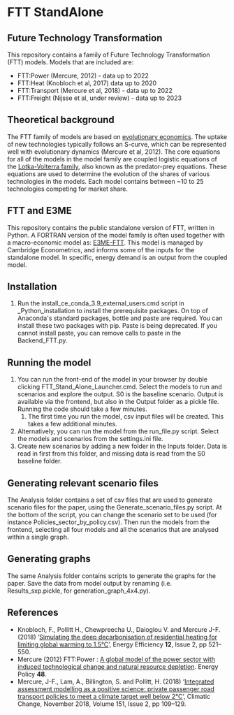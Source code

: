 # FTT StandAlone

## Future Technology Transformation
This repository contains a family of Future Technology Transformation (FTT) models. Models that are included are:

* FTT:Power (Mercure, 2012) - data up to 2022
* FTT:Heat (Knobloch et al, 2017) data up to 2020
* FTT:Transport (Mercure et al, 2018) - data up to 2022
* FTT:Freight (Nijsse et al, under review) - data up to 2023

## Theoretical background
The FTT family of models are based on [evolutionary economics](https://en.wikipedia.org/wiki/Evolutionary_economics). The uptake of new technologies typically follows an S-curve, which can be represented well with evolutionary dynamics (Mercure et al, 2012). The core equations for all of the models in the model family are coupled logistic equations of the [Lotka-Volterra family](https://en.wikipedia.org/wiki/Lotka%E2%80%93Volterra_equations), also known as the predator-prey equations. These equations are used to determine the evolution of the shares of various technologies in the models. Each model contains between ~10 to 25 technologies competing for market share. 

## FTT and E3ME
This repository contains the public standalone version of FTT, written in Python. A FORTRAN version of the model family is often used together with a macro-economic model as: [E3ME-FTT](https://www.e3me.com/). This model is managed by Cambridge Econometrics, and informs some of the inputs for the standalone model. In specific, energy demand is an output from the coupled model. 

## Installation
1. Run the install_ce_conda_3.9_external_users.cmd script in _Python_installation to install the prerequisite packages. On top of Anaconda's standard packages, bottle and paste are required. You can install these two packages with pip. Paste is being deprecated. If you cannot install paste, you can remove calls to paste in the Backend_FTT.py.

## Running the model
1. You can run the front-end of the model in your browser by double clicking FTT_Stand_Alone_Launcher.cmd. Select the models to run and scenarios and explore the output. S0 is the baseline scenario. Output is available via the frontend, but also in the Output folder as a pickle file. Running the code should take a few minutes. 
   1. The first time you run the model, csv input files will be created. This takes a few additional minutes. 
2. Alternatively, you can run the model from the run_file.py script. Select the models and scenarios from the settings.ini file. 
3. Create new scenarios by adding a new folder in the Inputs folder. Data is read in first from this folder, and missing data is read from the S0 baseline folder.

## Generating relevant scenario files
The Analysis folder contains a set of csv files that are used to generate scenario files for the paper, using the Generate_scenario_files.py script. At the bottom of the script, you can change the scenario set to be used (for instance Policies_sector_by_policy.csv). Then run the models from the frontend, selecting all four models and all the scenarios that are analysed within a single graph.

## Generating graphs
The same Analysis folder contains scripts to generate the graphs for the paper. Save the data from model output by renaming (i.e. Results_sxp.pickle, for generation_graph_4x4.py). 

## References
* Knobloch, F., Pollitt H., Chewpreecha U., Daioglou V. and Mercure J-F. (2018) ‘[Simulating the deep decarbonisation of residential heating for limiting global warming to 1.5°C](https://link.springer.com/article/10.1007/s12053-018-9710-0)’, Energy Efficiency **12**, Issue 2, pp 521–550.
* Mercure (2012) FTT:Power : [A global model of the power sector with induced technological change and natural resource depletion](https://www.sciencedirect.com/science/article/pii/S0301421512005356 ). Energy Policy **48**.
* Mercure, J-F., Lam, A., Billington, S. and Pollitt, H. (2018) ‘[Integrated assessment modelling as a positive science: private passenger road transport policies to meet a climate target well below 2°C](https://pubmed.ncbi.nlm.nih.gov/30930506/)’, Climatic Change, November 2018, Volume 151, Issue 2, pp 109–129.

